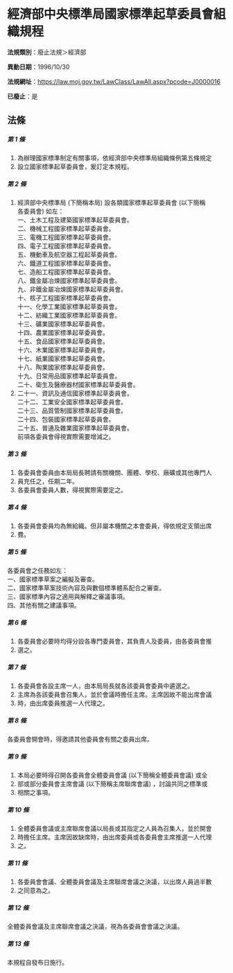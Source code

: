 # 經濟部中央標準局國家標準起草委員會組織規程

**法規類別**：廢止法規＞經濟部

**異動日期**：1996/10/30  

**法規網址**：https://law.moj.gov.tw/LawClass/LawAll.aspx?pcode=J0000016

**已廢止**：是



## 法條
##### 第 1 條
1. 為辦理國家標準制定有關事項，依經濟部中央標準局組織條例第五條規定
1. 設立國家標準起草委員會，爰訂定本規程。

##### 第 2 條
1. 經濟部中央標準局 (下簡稱本局) 設各類國家標準起草委員會 (以下簡稱  
各委員會) 如左：  
一、土木工程及建築國家標準起草委員會。  
二、機械工程國家標準起草委員會。  
三、電機工程國家標準起草委員會。  
四、電子工程國家標準起草委員會。  
五、機動車及航空器工程起草委員會。  
六、鐵道工程國家標準起草委員會。  
七、造船工程國家標準起草委員會。  
八、鐵金屬冶煉國家標準起草委員會。  
九、非鐵金屬冶煉國家標準起草委員會。  
十、核子工程國家標準起草委員會。  
十一、化學工業國家標準起草委員會。  
十二、紡織工業國家標準起草委員會。  
十三、礦業國家標準起草委員會。  
十四、農業國家標準起草委員會。  
十五、食品國家標準起草委員會。  
十六、木業國家標準起草委員會。  
十七、紙業國家標準起草委員會。  
十八、陶業國家標準起草委員會。  
十九、日常用品國家標準起草委員會。  
二十、衛生及醫療器材國家標準起草委員會。
1. 二十一、資訊及通信國家標準起草委員會。  
二十二、工業安全國家標準起草委員會。  
二十三、品質管制國家標準起草委員會。  
二十四、包裝國家標準起草委員會。  
二十五、普通及雜業國家標準起草委員會。  
前項各委員會得視實際需要增減之。

##### 第 3 條
1. 各委員會委員由本局局長聘請有關機關、團體、學校、廠礦或其他專門人
1. 員充任之，任期二年。
1. 各委員會委員人數，得視實際需要定之。

##### 第 4 條
1. 各委員會委員均為無給織。但非屬本機關之本會委員，得依規定支領出席
1. 費。

##### 第 5 條
各委員會之任務如左：  
一、國家標準草案之編擬及審查。  
二、國家標準草案技術內容及與數個標準體系配合之審查。  
三、國家標準內容之適用與解釋之審議事項。  
四、其他有關之建議事項。  

##### 第 6 條
1. 各委員會必要時均得分設各專門委員會，其負責人及委員，由各委員會推
1. 選之。

##### 第 7 條
1. 各委員會各設主席一人，由本局局長就各該委員會委員中遴選之。
1. 主席為各該委員會召集人，並於會議時擔任主席。主席因故不能出席會議
1. 時，由出席委員推選一人代理之。

##### 第 8 條
各委員會開會時，得邀請其他委員會有關之委員出席。

##### 第 9 條
1. 本局必要時得召開各委員會全體委員會議 (以下簡稱全體委員會議) 或全
1. 部或部分委員會主席會議 (以下簡稱主席聯席會議) ，討論共同之標準或
1. 相關之事項。

##### 第 10 條
1. 全體委員會議或主席聯席會議以局長或其指定之人員為召集人，並於開會
1. 時擔任主席。主席因故缺席時，由出席委員或各委員會主席推選一人代理
1. 之。

##### 第 11 條
1. 各委員會會議、全體委員會議及主席聯席會議之決議，以出席人員過半數
1. 之同意為之。

##### 第 12 條
全體委員會議及主席聯席會議之決議，視為各委員會會議之決議。

##### 第 13 條
本規程自發布日施行。


